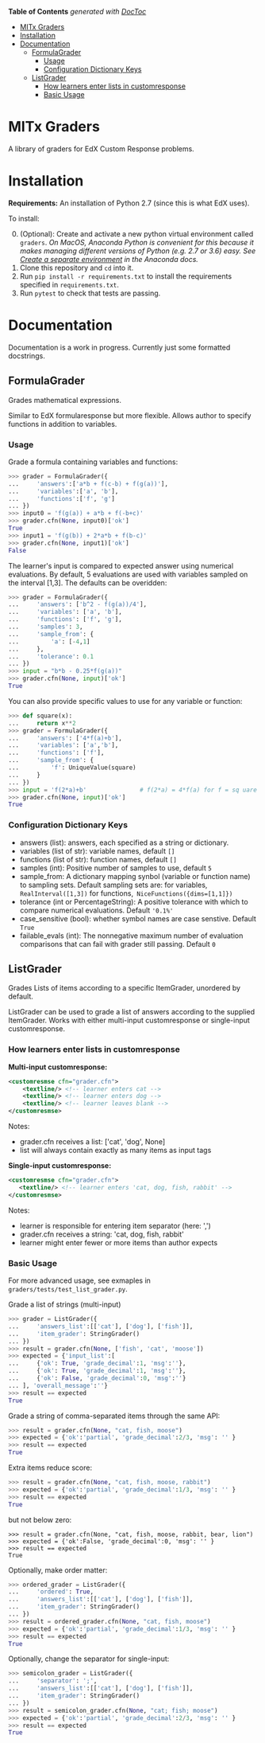 <!-- START doctoc generated TOC please keep comment here to allow auto update -->
<!-- DON'T EDIT THIS SECTION, INSTEAD RE-RUN doctoc TO UPDATE -->
**Table of Contents**  *generated with [DocToc](https://github.com/thlorenz/doctoc)*

- [MITx Graders](#mitx-graders)
- [Installation](#installation)
- [Documentation](#documentation)
  - [FormulaGrader](#formulagrader)
    - [Usage](#usage)
    - [Configuration Dictionary Keys](#configuration-dictionary-keys)
  - [ListGrader](#listgrader)
    - [How learners enter lists in customresponse](#how-learners-enter-lists-in-customresponse)
    - [Basic Usage](#basic-usage)

<!-- END doctoc generated TOC please keep comment here to allow auto update -->

# MITx Graders

A library of graders for EdX Custom Response problems.

# Installation
  
  **Requirements:** An installation of Python 2.7 (since this is what EdX uses). 
  
  To install:
  
  0. (Optional): Create and activate a new python virtual environment called `graders`. *On MacOS, Anaconda Python is convenient for this because it makes managing different versions of Python (e.g. 2.7 or 3.6) easy. See [Create a separate environment](https://conda.io/docs/using/envs.html#create-a-separate-environment) in the Anaconda docs.*
  1. Clone this repository and `cd` into it.
  2. Run `pip install -r requirements.txt` to install the requirements specified in `requirements.txt`.
  3. Run `pytest` to check that tests are passing.
  
# Documentation
Documentation is a work in progress. Currently just some formatted docstrings.


## FormulaGrader
Grades mathematical expressions.
    
Similar to EdX formularesponse but more flexible. Allows author to specify functions in addition to variables.

### Usage

Grade a formula containing variables and functions:
```python
>>> grader = FormulaGrader({
...     'answers':['a*b + f(c-b) + f(g(a))'],
...     'variables':['a', 'b'],
...     'functions':['f', 'g']
... })
>>> input0 = 'f(g(a)) + a*b + f(-b+c)'
>>> grader.cfn(None, input0)['ok']
True
>>> input1 = 'f(g(b)) + 2*a*b + f(b-c)'
>>> grader.cfn(None, input1)['ok']
False
```

The learner's input is compared to expected answer using numerical evaluations. By default, 5 evaluations are used with variables sampled on the interval [1,3]. The defaults can be overidden:

```python
>>> grader = FormulaGrader({
...     'answers': ['b^2 - f(g(a))/4'],
...     'variables': ['a', 'b'],
...     'functions': ['f', 'g'],
...     'samples': 3,
...     'sample_from': {
...         'a': [-4,1]    
...     },
...     'tolerance': 0.1
... })
>>> input = "b*b - 0.25*f(g(a))"
>>> grader.cfn(None, input)['ok']
True
```
You can also provide specific values to use for any variable or function:
```python
>>> def square(x):
...     return x**2
>>> grader = FormulaGrader({
...     'answers': ['4*f(a)+b'],
...     'variables': ['a','b'],
...     'functions': ['f'],
...     'sample_from': {
...         'f': UniqueValue(square)
...     }
... })
>>> input = 'f(2*a)+b'               # f(2*a) = 4*f(a) for f = sq uare
>>> grader.cfn(None, input)['ok']
True
```

### Configuration Dictionary Keys

 - answers (list): answers, each specified as a string or dictionary.
 - variables (list of str): variable names, default `[]`
 - functions (list of str): function names, default `[]`
 - samples (int): Positive number of samples to use, default `5`
 - sample_from: A dictionary mapping synbol (variable or function name) to        sampling sets. Default sampling sets are:
      for variables, `RealInterval([1,3])`
      for functions,` NiceFunctions({dims=[1,1]})`
 - tolerance (int or PercentageString): A positive tolerance with which to compare numerical evaluations. Default `'0.1%'`
 - case_sensitive (bool): whether symbol names are case senstive. Default `True`
 - failable_evals (int): The nonnegative maximum number of evaluation comparisons that can fail with grader still passing. Default `0`
 
## ListGrader
Grades Lists of items according to a specific ItemGrader, unordered by default.

ListGrader can be used to grade a list of answers according to the  supplied ItemGrader. Works with either multi-input customresponse or single-input customresponse.

### How learners enter lists in customresponse
**Multi-input customresponse:**
```xml
<customresmse cfn="grader.cfn">
    <textline/> <!-- learner enters cat -->
    <textline/> <!-- learner enters dog -->
    <textline/> <!-- learner leaves blank -->
</customresmse>
```
Notes:

  - grader.cfn receives a list: ['cat', 'dog', None]
  - list will always contain exactly as many items as input tags
    
**Single-input customresponse:**
```xml
<customresmse cfn="grader.cfn">
   <textline/> <!-- learner enters 'cat, dog, fish, rabbit' -->
</customresmse>
```
Notes:

 - learner is responsible for entering item separator (here: ',')
 - grader.cfn receives a string: 'cat, dog, fish, rabbit'
 - learner might enter fewer or more items than author expects
    
### Basic Usage
For more advanced usage, see exmaples in `graders/tests/test_list_grader.py`.

Grade a list of strings (multi-input)
```python
>>> grader = ListGrader({
...     'answers_list':[['cat'], ['dog'], ['fish']],
...     'item_grader': StringGrader()
... })
>>> result = grader.cfn(None, ['fish', 'cat', 'moose'])
>>> expected = {'input_list':[
...     {'ok': True, 'grade_decimal':1, 'msg':''},
...     {'ok': True, 'grade_decimal':1, 'msg':''},
...     {'ok': False, 'grade_decimal':0, 'msg':''}
... ], 'overall_message':''}
>>> result == expected
True
```

Grade a string of comma-separated items through the same API:
```python
>>> result = grader.cfn(None, "cat, fish, moose")
>>> expected = {'ok':'partial', 'grade_decimal':2/3, 'msg': '' }
>>> result == expected
True
```

Extra items reduce score:
```python
>>> result = grader.cfn(None, "cat, fish, moose, rabbit")
>>> expected = {'ok':'partial', 'grade_decimal':1/3, 'msg': '' }
>>> result == expected
True
```
but not below zero:
```
>>> result = grader.cfn(None, "cat, fish, moose, rabbit, bear, lion")
>>> expected = {'ok':False, 'grade_decimal':0, 'msg': '' }
>>> result == expected
True
```
Optionally, make order matter:
```python
>>> ordered_grader = ListGrader({
...     'ordered': True,
...     'answers_list':[['cat'], ['dog'], ['fish']],
...     'item_grader': StringGrader()
... })
>>> result = ordered_grader.cfn(None, "cat, fish, moose")
>>> expected = {'ok':'partial', 'grade_decimal':1/3, 'msg': '' }
>>> result == expected
True
```
Optionally, change the separator for single-input:
```python
>>> semicolon_grader = ListGrader({
...     'separator': ';',
...     'answers_list':[['cat'], ['dog'], ['fish']],
...     'item_grader': StringGrader()
... })
>>> result = semicolon_grader.cfn(None, "cat; fish; moose")
>>> expected = {'ok':'partial', 'grade_decimal':2/3, 'msg': '' }
>>> result == expected
True
```